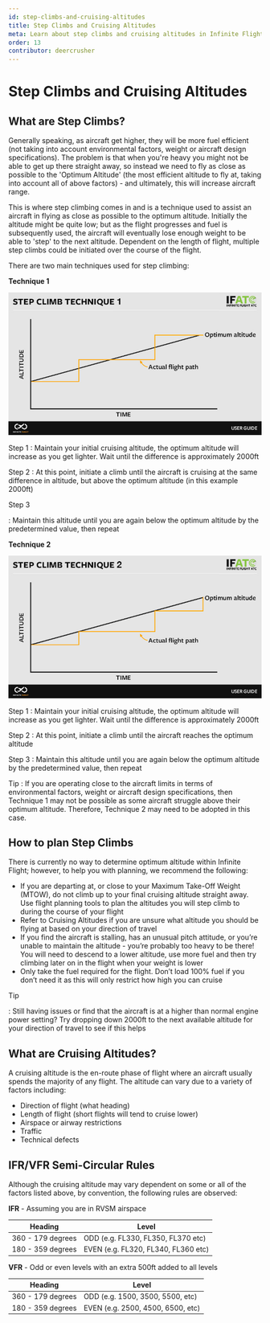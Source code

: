 ```yaml
---
id: step-climbs-and-cruising-altitudes
title: Step Climbs and Cruising Altitudes
meta: Learn about step climbs and cruising altitudes in Infinite Flight.
order: 13
contributor: deercrusher
---
```


# Step Climbs and Cruising Altitudes



## What are Step Climbs?

Generally speaking, as aircraft get higher, they will be more fuel efficient (not taking into account environmental factors, weight or aircraft design specifications). The problem is that when you're heavy you might not be able to get up there straight away, so instead we need to fly as close as possible to the 'Optimum Altitude' (the most efficient altitude to fly at, taking into account all of above factors) - and ultimately, this will increase aircraft range.



This is where step climbing comes in and is a technique used to assist an aircraft in flying as close as possible to the optimum altitude. Initially the altitude might be quite low; but as the flight progresses and fuel is subsequently used, the aircraft will eventually lose enough weight to be able to 'step' to the next altitude. Dependent on the length of flight, multiple step climbs could be initiated over the course of the flight.



There are two main techniques used for step climbing:



**Technique 1**

![Step Climb Technique 1](_images/manual/graphics/step-climb-technique-1.jpg)

Step 1
: Maintain your initial cruising altitude, the optimum altitude will increase as you get lighter. Wait until the difference is approximately 2000ft



Step 2
: At this point, initiate a climb until the aircraft is cruising at the same difference in altitude, but above the optimum altitude (in this example 2000ft)



Step 3

: Maintain this altitude until you are again below the optimum altitude by the predetermined value, then repeat



**Technique 2**

![Step Climb Technique 2](_images/manual/graphics/step-climb-technique-2.jpg)

Step 1
: Maintain your initial cruising altitude, the optimum altitude will increase as you get lighter. Wait until the difference is approximately 2000ft



Step 2
: At this point, initiate a climb until the aircraft reaches the optimum altitude



Step 3
: Maintain this altitude until you are again below the optimum altitude by the predetermined value, then repeat



Tip
: If you are operating close to the aircraft limits in terms of environmental factors, weight or aircraft design specifications, then Technique 1 may not be possible as some aircraft struggle above their optimum altitude. Therefore, Technique 2 may need to be adopted in this case.



## How to plan Step Climbs

There is currently no way to determine optimum altitude within Infinite Flight; however, to help you with planning, we recommend the following:



- If you are departing at, or close to your Maximum Take-Off Weight (MTOW), do not climb up to your final cruising altitude straight away. Use flight planning tools to plan the altitudes you will step climb to during the course of your flight
- Refer to Cruising Altitudes if you are unsure what altitude you should be flying at based on your direction of travel
- If you find the aircraft is stalling, has an unusual pitch attitude, or you’re unable to maintain the altitude - you’re probably too heavy to be there! You will need to descend to a lower altitude, use more fuel and then try climbing later on in the flight when your weight is lower
- Only take the fuel required for the flight. Don’t load 100% fuel if you don’t need it as this will only restrict how high you can cruise



Tip

: Still having issues or find that the aircraft is at a higher than normal engine power setting? Try dropping down 2000ft to the next available altitude for your direction of travel to see if this helps



## What are Cruising Altitudes?



A cruising altitude is the en-route phase of flight where an aircraft usually spends the majority of any flight. The altitude can vary due to a variety of factors including:



- Direction of flight (what heading)
- Length of flight (short flights will tend to cruise lower)
- Airspace or airway restrictions
- Traffic
- Technical defects



## IFR/VFR Semi-Circular Rules



Although the cruising altitude may vary dependent on some or all of the factors listed above, by convention, the following rules are observed:



**IFR** - Assuming you are in RVSM airspace

| Heading           | Level                               |
| ----------------- | ----------------------------------- |
| 360 - 179 degrees | ODD (e.g. FL330, FL350, FL370 etc)  |
| 180 - 359 degrees | EVEN (e.g. FL320, FL340, FL360 etc) |



**VFR** - Odd or even levels with an extra 500ft added to all levels

| Heading           | Level                             |
| ----------------- | --------------------------------- |
| 360 - 179 degrees | ODD (e.g. 1500, 3500, 5500, etc)  |
| 180 - 359 degrees | EVEN (e.g. 2500, 4500, 6500, etc) |






